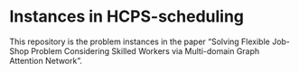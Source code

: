 # Instances in HCPS-scheduling

This repository is the problem instances in the paper “Solving Flexible Job-Shop Problem Considering Skilled Workers via Multi-domain Graph Attention Network”.